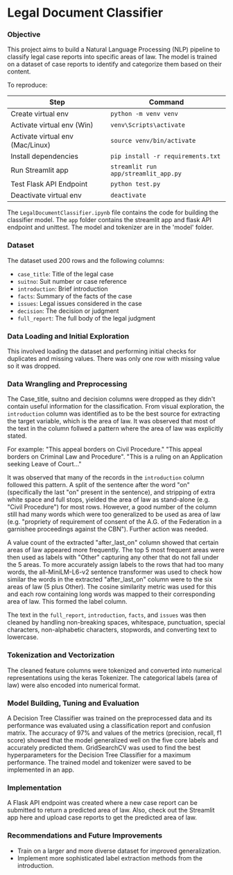 # Legal Document Classifier

### Objective

This project aims to build a Natural Language Processing (NLP) pipeline to classify legal case reports into specific areas of law. The model is trained on a dataset of case reports to identify and categorize them based on their content.

To reproduce:

| Step                        | Command                                                 |
|-----------------------------|---------------------------------------------------------|
| Create virtual env          | `python -m venv venv`                                   |
| Activate virtual env (Win)  | `venv\Scripts\activate`                                 |
| Activate virtual env (Mac/Linux) | `source venv/bin/activate`                         |
| Install dependencies        | `pip install -r requirements.txt`                       |
| Run Streamlit app           | `streamlit run app/streamlit_app.py`                    |
| Test Flask API Endpoint     | `python test.py`                                        |
| Deactivate virtual env      | `deactivate`                                            |

The `LegalDocumentClassifier.ipynb` file contains the code for building the classifier model. The `app` folder contains the streamlit app and flask API endpoint and unittest. The model and tokenizer are in the 'model' folder.

### Dataset

The dataset used 200 rows and the following columns:

- `case_title`: Title of the legal case
- `suitno`: Suit number or case reference
- `introduction`: Brief introduction 
- `facts`: Summary of the facts of the case
- `issues`: Legal issues considered in the case
- `decision`: The decision or judgment
- `full_report`: The full body of the legal judgment

### Data Loading and Initial Exploration

This involved loading the dataset and performing initial checks for duplicates and missing values. There was only one row with missing value so it was dropped.

### Data Wrangling and Preprocessing

The Case_title, suitno and decision columns were dropped as they didn't contain useful information for the classification. From visual exploration, the `introduction` column was identified as to be the best source for extracting the target variable, which is the area of law. It was observed that most of the text in the column follwed a pattern where the area of law was explicitly stated. 

For example: "This appeal borders on Civil Procedure." "This appeal borders on Criminal Law and Procedure". "This is a ruling on an Application seeking Leave of Court..."

It was observed that many of the records in the `introduction` column followed this pattern. A split of the sentence after the word "on" (specifically the last "on" present in the sentence), and stripping of extra white space and full stops, yielded the area of law as stand-alone (e.g. "Civil Procedure") for most rows. However, a good number of the column still had many words which were too generalized to be used as area of law (e.g. "propriety of requirement of consent of the A.G. of the Federation in a garnishee proceedings against the CBN"). Further action was needed. 

A value count of the extracted "after_last_on" column showed that certain areas of law appeared more frequently. The top 5 most frequent areas were then used as labels with "Other" capturing any other that do not fall under the 5 areas. To more accurately assign labels to the rows that had too many words, the all-MiniLM-L6-v2 sentence transformer was used to check how similar the words in the extracted "after_last_on" column were to the six areas of law (5 plus Other). The cosine similarity metric was used for this and each row containing long words was mapped to their corresponding area of law. This formed the label column.

The text in the `full_report`, `introduction`, `facts`, and `issues` was then cleaned by handling non-breaking spaces, whitespace, punctuation, special characters, non-alphabetic characters, stopwords, and converting text to lowercase. 

### Tokenization and Vectorization

The cleaned feature columns were tokenized and converted into numerical representations using the keras Tokenizer. The categorical labels (area of law) were also encoded into numerical format.

### Model Building, Tuning and Evaluation 

A Decision Tree Classifier was trained on the preprocessed data and its performance was evaluated using a classification report and confusion matrix. The accuracy of 97% and values of the metrics (precision, recall, f1 score) showed that the model generalized well on the five core labels and accurately predicted them. GridSearchCV was used to find the best hyperparameters for the Decision Tree Classifier for a maximum performance. The trained model and tokenizer were saved to be implemented in an app.

### Implementation

A Flask API endpoint was created where a new case report can be submitted to return a predicted area of law.
Also, check out the Streamlit app here and upload case reports to get the predicted area of law.

### Recommendations and Future Improvements

- Train on a larger and more diverse dataset for improved generalization.
- Implement more sophisticated label extraction methods from the introduction.

